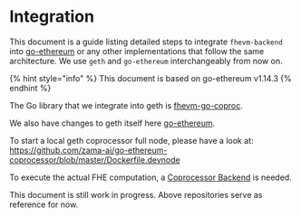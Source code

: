 # Integration

This document is a guide listing detailed steps to integrate `fhevm-backend` into [go-ethereum](https://github.com/ethereum/go-ethereum) or any other implementations that follow the same architecture. We use `geth` and `go-ethereum` interchangeably from now on.

{% hint style="info" %}
This document is based on go-ethereum v1.14.3
{% endhint %}

The Go library that we integrate into geth is [fhevm-go-coproc](../../../../fhevm-engine/fhevm-go-coproc/README.md).

<!-- markdown-link-check-disable-next-line -->
We also have changes to geth itself here [go-ethereum](https://github.com/zama-ai/go-ethereum-coprocessor).

<!-- markdown-link-check-disable-next-line -->
To start a local geth coprocessor full node, please have a look at: https://github.com/zama-ai/go-ethereum-coprocessor/blob/master/Dockerfile.devnode

To execute the actual FHE computation, a [Coprocessor Backend](coprocessor_backend.md) is needed.

This document is still work in progress. Above repositories serve as reference for now.
